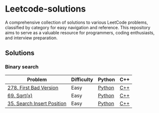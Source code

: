 
# Leetcode-solutions

A comprehensive collection of solutions to various LeetCode problems, classified by category for easy navigation and reference. This repository aims to serve as a valuable resource for programmers, coding enthusiasts, and interview preparation.

## Solutions

### Binary search


| Problem                                                                                | Difficulty | Python                                           | C++                                            |
|----------------------------------------------------------------------------------------| ---------- |--------------------------------------------------|------------------------------------------------|
| [278. First Bad Version](https://leetcode.com/problems/first-bad-version/description/) | Easy  | [Python](binary_search/278_first_bad_version.py) | [C++](binary_search/278_first_bad_version.cpp) |
| [69. Sqrt(x)](https://leetcode.com/problems/sqrtx/description/)                        | Easy  | [Python](binary_search/69_sqrt_x.py)             | [C++](binary_search/69_sqrt_x.cpp) |
| [35. Search Insert Position](https://leetcode.com/problems/search-insert-position/description/)| Easy  | [Python](binary_search/35_search_insert_position.py)      | [C++](binary_search/35_search_insert_position.cpp) |





